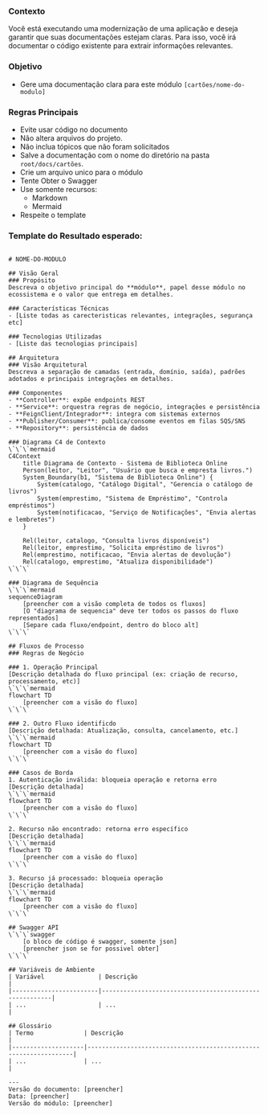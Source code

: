 ### Contexto
Você está executando uma modernização de uma aplicação e deseja garantir que suas documentações estejam claras. 
Para isso, você irá documentar o código existente para extrair informações relevantes.

### Objetivo
- Gere uma documentação clara para este módulo `[cartões/nome-do-modulo]`

### Regras Principais
- Evite usar código no documento
- Não altera arquivos do projeto.
- Não inclua tópicos que não foram solicitados
- Salve a documentação com o nome do diretório na pasta `root/docs/cartões`.
- Crie um arquivo unico para o módulo
- Tente Obter o Swagger
- Use somente recursos: 
  - Markdown
  - Mermaid
- Respeite o template

### Template do Resultado esperado:
```

# NOME-DO-MODULO

## Visão Geral
### Propósito
Descreva o objetivo principal do **módulo**, papel desse módulo no ecossistema e o valor que entrega em detalhes.

### Características Técnicas
- [Liste todas as carecteristicas relevantes, integrações, segurança etc]

### Tecnologias Utilizadas
- [Liste das tecnologias principais]

## Arquitetura
### Visão Arquitetural
Descreva a separação de camadas (entrada, domínio, saída), padrões adotados e principais integrações em detalhes.

### Componentes
- **Controller**: expõe endpoints REST
- **Service**: orquestra regras de negócio, integrações e persistência
- **FeignClient/Integrador**: integra com sistemas externos
- **Publisher/Consumer**: publica/consome eventos em filas SQS/SNS
- **Repository**: persistência de dados

### Diagrama C4 de Contexto
\`\`\`mermaid
C4Context
    title Diagrama de Contexto - Sistema de Biblioteca Online
    Person(leitor, "Leitor", "Usuário que busca e empresta livros.")
    System_Boundary(b1, "Sistema de Biblioteca Online") {
        System(catalogo, "Catálogo Digital", "Gerencia o catálogo de livros")
        System(emprestimo, "Sistema de Empréstimo", "Controla empréstimos")
        System(notificacao, "Serviço de Notificações", "Envia alertas e lembretes")
    }

    Rel(leitor, catalogo, "Consulta livros disponíveis")
    Rel(leitor, emprestimo, "Solicita empréstimo de livros")
    Rel(emprestimo, notificacao, "Envia alertas de devolução")
    Rel(catalogo, emprestimo, "Atualiza disponibilidade")
\`\`\`

### Diagrama de Sequência
\`\`\`mermaid
sequenceDiagram
    [preencher com a visão completa de todos os fluxos]
    [O "diagrama de sequencia" deve ter todos os passos do fluxo representados]
    [Separe cada fluxo/endpoint, dentro do bloco alt]
\`\`\`

## Fluxos de Processo
### Regras de Negócio

### 1. Operação Principal
[Descrição detalhada do fluxo principal (ex: criação de recurso, processamento, etc)]
\`\`\`mermaid
flowchart TD
    [preencher com a visão do fluxo]
\`\`\`

### 2. Outro Fluxo identificdo
[Descrição detalhada: Atualização, consulta, cancelamento, etc.]
\`\`\`mermaid
flowchart TD
    [preencher com a visão do fluxo]
\`\`\`

### Casos de Borda
1. Autenticação inválida: bloqueia operação e retorna erro
[Descrição detalhada]
\`\`\`mermaid
flowchart TD
    [preencher com a visão do fluxo]
\`\`\`

2. Recurso não encontrado: retorna erro específico
[Descrição detalhada]
\`\`\`mermaid
flowchart TD
    [preencher com a visão do fluxo]
\`\`\`

3. Recurso já processado: bloqueia operação
[Descrição detalhada]
\`\`\`mermaid
flowchart TD
    [preencher com a visão do fluxo]
\`\`\`

## Swagger API
\`\`\`swagger
    [o bloco de código é swagger, somente json]
    [preencher json se for possivel obter]
\`\`\`

## Variáveis de Ambiente
| Variável               | Descrição                                              |
|------------------------|--------------------------------------------------------|
| ...                    | ...                                                    |

## Glossário
| Termo              | Descrição                                                        |
|--------------------|------------------------------------------------------------------|
| ...                | ...                                                              |

---
Versão do documento: [preencher] 
Data: [preencher]   
Versão do módulo: [preencher] 

```